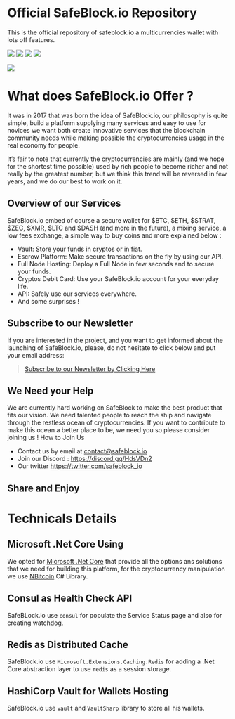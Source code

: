 # Official SafeBlock.io Repository
This is the official repository of safeblock.io a multicurrencies wallet with lots off features.

![](https://img.shields.io/badge/netcore-v2.1-brightgreen.svg?longCache=true) ![](https://img.shields.io/badge/bootstrap-4.1.1-blue.svg?longCache=true) ![](https://img.shields.io/badge/nbitcoin-4.1.1.7-lightgray.svg?longCache=true) ![](https://img.shields.io/badge/BCrypt.Net--Next-2.1.3-lightgray.svg?longCache=true)

![](https://pix.watch/_NDYc1/L2lmib.png)

# What does SafeBlock.io Offer ?

It was in 2017 that was born the idea of SafeBlock.io, our philosophy is quite simple, build a platform supplying many services and easy to use for novices we want both create innovative services that the blockchain community needs while making possible the cryptocurrencies usage in the real economy for people.

It’s fair to note that currently the cryptocurrencies are mainly (and we hope for the shortest time possible) used by rich people to become richer and not really by the greatest number, but we think this trend will be reversed in few years, and we do our best to work on it.

## Overview of our Services

SafeBlock.io embed of course a secure wallet for $BTC, $ETH, $STRAT, $ZEC, $XMR, $LTC and $DASH (and more in the future), a mixing service, a low fees exchange, a simple way to buy coins and more explained below :

*    Vault: Store your funds in cryptos or in fiat.
*   Escrow Platform: Make secure transactions on the fly by using our API.
*    Full Node Hosting: Deploy a Full Node in few seconds and to secure your funds.
*    Cryptos Debit Card: Use your SafeBlock.io account for your everyday life.
*    API: Safely use our services everywhere.
*    And some surprises !

## Subscribe to our Newsletter

If you are interested in the project, and you want to get informed about the launching of SafeBlock.io, please, do not hesitate to click below and put your email address:

> [Subscribe to our Newsletter by Clicking Here](https://safeblock.io/)

## We Need your Help

We are currently hard working on SafeBlock to make the best product that fits our vision. We need talented people to reach the ship and navigate through the restless ocean of cryptocurrencies. If you want to contribute to make this ocean a better place to be, we need you so please consider joining us !
How to Join Us

*    Contact us by email at contact@safeblock.io
*    Join our Discord : https://discord.gg/HdsVDn2
*   Our twitter https://twitter.com/safeblock_io

## Share and Enjoy

# Technicals Details

## Microsoft .Net Core Using
We opted for [Microsoft .Net Core](https://www.microsoft.com/net/learn/dotnet/what-is-dotnet) that provide all the options ans solutions that we need for building this platform, for the cryptocurrency manipulation we use [NBitcoin](https://github.com/MetacoSA/NBitcoin) C# Library.

## Consul as Health Check API
SafeBLock.io use `consul` for populate the Service Status page and also for creating watchdog.

## Redis as Distributed Cache
SafeBlock.io use `Microsoft.Extensions.Caching.Redis` for adding a .Net Core abstraction layer to use `redis` as a session storage.

## HashiCorp Vault for Wallets Hosting
SafeBlock.io use `vault` and `VaultSharp` library to store all his wallets.

